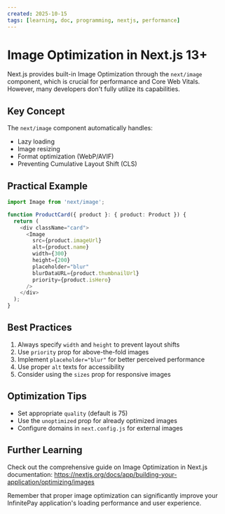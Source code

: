 ```yaml
---
created: 2025-10-15
tags: [learning, doc, programming, nextjs, performance]
---
```


# Image Optimization in Next.js 13+

Next.js provides built-in Image Optimization through the `next/image` component, which is crucial for performance and Core Web Vitals. However, many developers don't fully utilize its capabilities.

## Key Concept
The `next/image` component automatically handles:
- Lazy loading
- Image resizing
- Format optimization (WebP/AVIF)
- Preventing Cumulative Layout Shift (CLS)

## Practical Example
```typescript
import Image from 'next/image';

function ProductCard({ product }: { product: Product }) {
  return (
    <div className="card">
      <Image
        src={product.imageUrl}
        alt={product.name}
        width={300}
        height={200}
        placeholder="blur"
        blurDataURL={product.thumbnailUrl}
        priority={product.isHero}
      />
    </div>
  );
}
```

## Best Practices
1. Always specify `width` and `height` to prevent layout shifts
2. Use `priority` prop for above-the-fold images
3. Implement `placeholder="blur"` for better perceived performance
4. Use proper `alt` texts for accessibility
5. Consider using the `sizes` prop for responsive images

## Optimization Tips
- Set appropriate `quality` (default is 75)
- Use the `unoptimized` prop for already optimized images
- Configure domains in `next.config.js` for external images

## Further Learning
Check out the comprehensive guide on Image Optimization in Next.js documentation:
https://nextjs.org/docs/app/building-your-application/optimizing/images

Remember that proper image optimization can significantly improve your InfinitePay application's loading performance and user experience.
